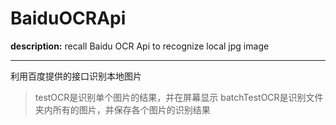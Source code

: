 # BaiduOCRApi
**description:** recall Baidu OCR Api to recognize local jpg image


----------
利用百度提供的接口识别本地图片 
> testOCR是识别单个图片的结果，并在屏幕显示
> batchTestOCR是识别文件夹内所有的图片，并保存各个图片的识别结果

